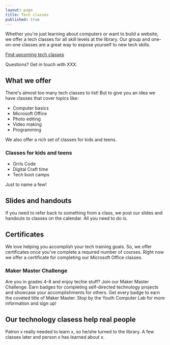 ```yaml
---
layout: page
title: Tech classes
published: true
---
```


Whether you're just learning about computers or want to build a website, we offer a tech classes for all skill levels at the library. Our group and one-on-one classes are a great way to expose yourself to new tech skills.

[Find upcoming tech classes](#)

Questions? Get in touch with XXX.

## What we offer

There's almost too many tech classes to list! But to give you an idea we have classes that cover topics like:

- Computer basics
- Microsoft Office
- Photo editing
- Video making
- Programming

We also offer a rich set of classes for kids and teens.

### Classes for kids and teens

- Grrls Code
- Digital Craft time
- Tech boot camps

Just to name a few!

## Slides and handouts

If you need to refer back to something from a class, we post our slides and handouts to classes on the calendar. All you need to do is.

## Certificates

We love helping you accomplish your tech training goals. So, we offer certificates once you've complete a required number of courses. Right now we offer a certificate for completing our Microsoft Office classes.

### Maker Master Challenge

Are you in grades 4-8 and enjoy techie stuff? Join our Maker Master Challenge.  Earn badges for completing self-directed technology projects and showcase your accomplishments for others.  Get every badge to earn the coveted title of Maker Master.  Stop by the Youth Computer Lab for more information and sign up!

## Our technology clasess help real people

Patron x really needed to learn x, so he/she turned to the library. A few classes later and person x has learned about x.

